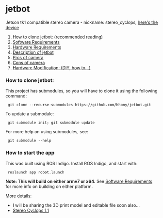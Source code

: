 # jetbot #
Jetson tk1 compatible stereo camera - nickname: stereo_cyclops, [here's the device](http://hansbot.blogspot.com/2015/06/improved-stereo-camera.html)

1. [How to clone jetbot: (recommended reading)](https://github.com/hhony/jetbot#how-to-clone-jetbot)
2. [Software Requirements](https://github.com/hhony/jetbot/wiki/jetbot-wiki-home#software-requirements)
3. [Hardware Requirements](https://github.com/hhony/jetbot/wiki/jetbot-wiki-home#hardware-requirements)
4. [Description of jetbot](https://github.com/hhony/jetbot/wiki/jetbot-wiki-home#description-of-jetbot)
  1. [Pros of camera](https://github.com/hhony/jetbot/wiki/jetbot-wiki-home#pros-of-ps3eye-as-sensor-platform)
  2. [Cons of camera](https://github.com/hhony/jetbot/wiki/jetbot-wiki-home#cons-of-ps3eye-as-sensor-platform)
5. [Hardware Modification: (DIY, how to...)](https://github.com/hhony/jetbot/wiki/wiki:-hardware-modification)

### How to clone jetbot: ###
This project has submodules, so you will have to clone it using the following command:

     git clone --recurse-submodules https://github.com/hhony/jetbot.git

To update a submodule:

     git submodule init; git submodule update

For more help on using submodules, see: 

     git submodule --help

### How to start the app ###
This was built using ROS Indigo. Install ROS Indigo, and start with:

     roslaunch app robot.launch

__Note: This will build on either armv7 or x64.__ See [Software Requirements](https://github.com/hhony/jetbot/wiki/jetbot-wiki-home#software-requirements) for more info on building on either platform.

More details:
* I will be sharing the 3D print model and editable file soon also...
* [Stereo Cyclops 1.1](http://hansbot.blogspot.com/2015/06/improved-stereo-camera.html)
